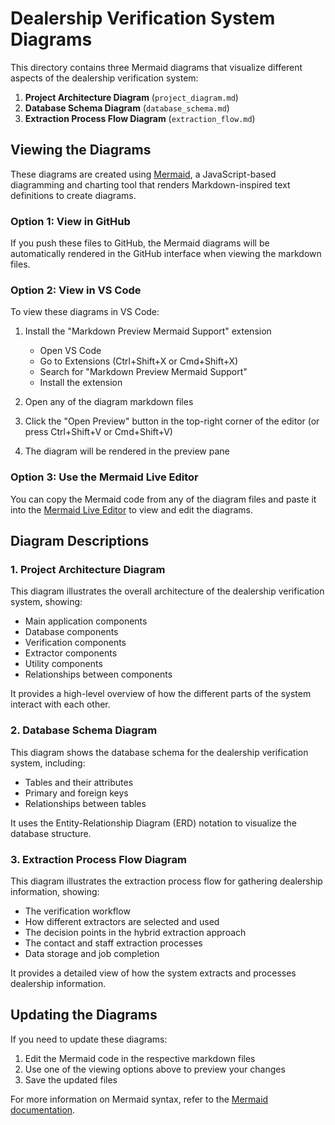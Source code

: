 # Dealership Verification System Diagrams

This directory contains three Mermaid diagrams that visualize different aspects of the dealership verification system:

1. **Project Architecture Diagram** (`project_diagram.md`)
2. **Database Schema Diagram** (`database_schema.md`)
3. **Extraction Process Flow Diagram** (`extraction_flow.md`)

## Viewing the Diagrams

These diagrams are created using [Mermaid](https://mermaid-js.github.io/mermaid/), a JavaScript-based diagramming and charting tool that renders Markdown-inspired text definitions to create diagrams.

### Option 1: View in GitHub

If you push these files to GitHub, the Mermaid diagrams will be automatically rendered in the GitHub interface when viewing the markdown files.

### Option 2: View in VS Code

To view these diagrams in VS Code:

1. Install the "Markdown Preview Mermaid Support" extension
   - Open VS Code
   - Go to Extensions (Ctrl+Shift+X or Cmd+Shift+X)
   - Search for "Markdown Preview Mermaid Support"
   - Install the extension

2. Open any of the diagram markdown files
3. Click the "Open Preview" button in the top-right corner of the editor (or press Ctrl+Shift+V or Cmd+Shift+V)
4. The diagram will be rendered in the preview pane

### Option 3: Use the Mermaid Live Editor

You can copy the Mermaid code from any of the diagram files and paste it into the [Mermaid Live Editor](https://mermaid.live/) to view and edit the diagrams.

## Diagram Descriptions

### 1. Project Architecture Diagram

This diagram illustrates the overall architecture of the dealership verification system, showing:

- Main application components
- Database components
- Verification components
- Extractor components
- Utility components
- Relationships between components

It provides a high-level overview of how the different parts of the system interact with each other.

### 2. Database Schema Diagram

This diagram shows the database schema for the dealership verification system, including:

- Tables and their attributes
- Primary and foreign keys
- Relationships between tables

It uses the Entity-Relationship Diagram (ERD) notation to visualize the database structure.

### 3. Extraction Process Flow Diagram

This diagram illustrates the extraction process flow for gathering dealership information, showing:

- The verification workflow
- How different extractors are selected and used
- The decision points in the hybrid extraction approach
- The contact and staff extraction processes
- Data storage and job completion

It provides a detailed view of how the system extracts and processes dealership information.

## Updating the Diagrams

If you need to update these diagrams:

1. Edit the Mermaid code in the respective markdown files
2. Use one of the viewing options above to preview your changes
3. Save the updated files

For more information on Mermaid syntax, refer to the [Mermaid documentation](https://mermaid-js.github.io/mermaid/).
